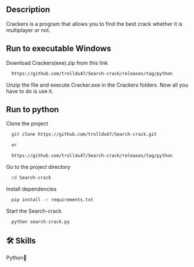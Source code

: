 ## Description

Crackers is a program that allows you to find the best crack whether it is multiplayer or not.

## Run to executable Windows
Download Crackers(exe).zip from this link

```bash
  https://github.com/trolldu47/Search-crack/releases/tag/python
```

Unzip the file and execute Cracker.exe in the Crackers folders.
Now all you have to do is use it.
## Run to python
Clone the project

```bash
  git clone https://github.com/trolldu47/Search-crack.git

  or

  https://github.com/trolldu47/Search-crack/releases/tag/python
```

Go to the project directory

```bash
  cd Search-crack
```

Install dependencies

```bash
  pip install -r requirements.txt
```

Start the Search-crack

```bash
  python search-crack.py
```


## 🛠 Skills
Python🐍

